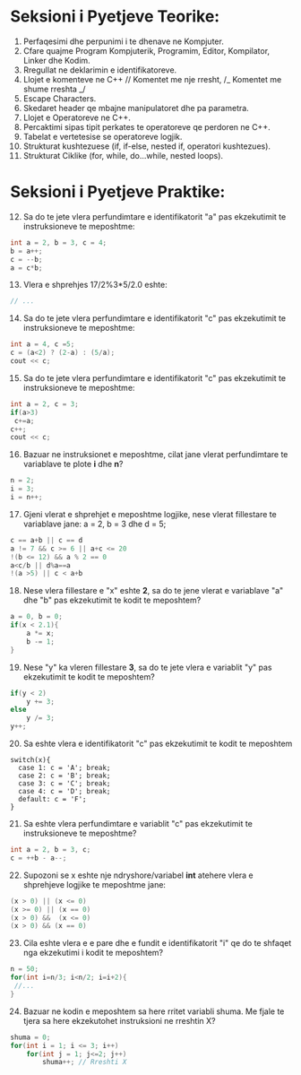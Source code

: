 # Seksioni i Pyetjeve Teorike:

01. Perfaqesimi dhe perpunimi i te dhenave ne Kompjuter.
02. Cfare quajme Program Kompjuterik, Programim, Editor, Kompilator, Linker dhe Kodim.
03. Rregullat ne deklarimin e identifikatoreve.
04. Llojet e komenteve ne C++ // Komentet me nje rresht, /_ Komentet me shume rreshta _/
05. Escape Characters.
06. Skedaret header qe mbajne manipulatoret dhe pa parametra.
07. Llojet e Operatoreve ne C++.
08. Percaktimi sipas tipit perkates te operatoreve qe perdoren ne C++.
09. Tabelat e vertetesise se operatoreve logjik.
10. Strukturat kushtezuese (if, if-else, nested if, operatori kushtezues).
11. Strukturat Ciklike (for, while, do...while, nested loops).

# Seksioni i Pyetjeve Praktike:

12. Sa do te jete vlera perfundimtare e identifikatorit "a" pas ekzekutimit te instruksioneve te meposhtme:

```cpp
int a = 2, b = 3, c = 4;
b = a++;
c = --b;
a = c*b;
```

13. Vlera e shprehjes 17/2%3\*5/2.0 eshte:

```cpp
// ...
```

14. Sa do te jete vlera perfundimtare e identifikatorit "c" pas ekzekutimit te instruksioneve te meposhtme:

```cpp
int a = 4, c =5;
c = (a<2) ? (2-a) : (5/a);
cout << c;
```

15. Sa do te jete vlera perfundimtare e identifikatorit "c" pas ekzekutimit te instruksioneve te meposhtme:

```cpp
int a = 2, c = 3;
if(a>3)
 c+=a;
c++;
cout << c;
```

16. Bazuar ne instruksionet e meposhtme, cilat jane vlerat perfundimtare te variablave te plote **i** dhe **n**?

```cpp
n = 2;
i = 3;
i = n++;
```

17. Gjeni vlerat e shprehjet e meposhtme logjike, nese vlerat fillestare te variablave jane: a = 2, b = 3 dhe d = 5;

```cpp
c == a+b || c == d
a != 7 && c >= 6 || a+c <= 20
!(b <= 12) && a % 2 == 0
a<c/b || d%a==a
!(a >5) || c < a+b
```

18. Nese vlera fillestare e "x" eshte **2**, sa do te jene vlerat e variablave "a" dhe "b" pas ekzekutimit te kodit te meposhtem?

```cpp
a = 0, b = 0;
if(x < 2.1){
    a *= x;
    b -= 1;
}
```

19. Nese "y" ka vleren fillestare **3**, sa do te jete vlera e variablit "y" pas ekzekutimit te kodit te meposhtem?

```cpp
if(y < 2)
    y += 3;
else
    y /= 3;
y++;
```

20. Sa eshte vlera e identifikatorit "c" pas ekzekutimit te kodit te meposhtem

```
switch(x){
  case 1: c = 'A'; break;
  case 2: c = 'B'; break;
  case 3: c = 'C'; break;
  case 4: c = 'D'; break;
  default: c = 'F';
}
```

21. Sa eshte vlera perfundimtare e variablit "c" pas ekzekutimit te instruksioneve te meposhtme?

```cpp
int a = 2, b = 3, c;
c = ++b - a--;
```

22. Supozoni se x eshte nje ndryshore/variabel **int** atehere vlera e shprehjeve logjike te meposhtme jane:

```cpp
(x > 0) || (x <= 0)
(x >= 0) || (x == 0)
(x > 0) &&  (x <= 0)
(x > 0) && (x == 0)

```

23. Cila eshte vlera e e pare dhe e fundit e identifikatorit "i" qe do te shfaqet nga ekzekutimi i kodit te meposhtem?

```cpp
n = 50;
for(int i=n/3; i<n/2; i=i+2){
 //...
}
```

24. Bazuar ne kodin e meposhtem sa here rritet variabli shuma. Me fjale te tjera sa here ekzekutohet instruksioni ne rreshtin X?

```cpp
shuma = 0;
for(int i = 1; i <= 3; i++)
    for(int j = 1; j<=2; j++)
        shuma++; // Rreshti X
```
